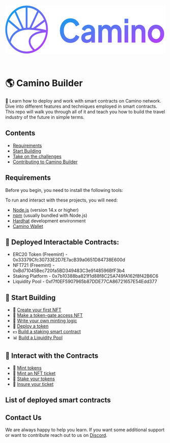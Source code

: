 <p align="center">
  <img src="https://github.com/juuroudojo/images/blob/main/camino-logo.png" height="150" />
</p>

<br/>



# 🌎 Camino Builder

🏬 Learn how to deploy and work with smart contracts on Camino network. Dive into different features and techniques employed in smart contracts. This repo will walk you through all of it and teach you how to build the travel industry of the future in simple terms.


## Contents

- [Requirements](#requirements)
- [Start Building](#start-building)
- [Take on the challenges](#take-one-the-challenges)
- [Contributing to Camino Builder](#contributing-to-camino-builder)

## Requirements

Before you begin, you need to install the following tools:

To run and interact with these projects, you will need:

- [Node.js](https://nodejs.org/en/download/) (version 14.x or higher)
- [npm](https://www.npmjs.com/get-npm) (usually bundled with Node.js)
- [Hardhat](https://hardhat.org/getting-started/#overview) development environment
- [Camino Wallet](https://wallet.camino.foundation/)

## 🌌 Deployed Interactable Contracts:
- ERC20 Token (Freemint) - 0x33379Cfc30733E2D7E7acB39a0651D84738E600d
- NFT721 (Freemint) - 0xBd71045Bec720fa5BD349483C3e9148596BfF3b4
- Staking Platform - 0x7b10388ba821f1d88f8C25A749fA162f8f42B6C6
- Liquidity Pool - 0xf7f0EF5907965b87DDE77CA86721657E54Edd377


## 📜 Start Building
 - 🍋  [Create your first NFT](https://github.com/chain4travel/camino-builder/tree/nft)
 - 🎫  [Make a token-gate access NFT](https://github.com/chain4travel/camino-builder/tree/token-gate)
 - 💸  [Write your own minting logic](https://github.com/chain4travel/camino-builder/tree/mint)
 - 💎  [Deploy a token](https://github.com/chain4travel/camino-builder/tree/token)
 - 💵  [Build a staking smart contract](https://github.com/camino-builder/tree/staking)
 - 📊  [Build a Liquidity Pool](https://github.com/camino-builder/tree/liquidity-pool)

 ## 📼 Interact with the Contracts
 - 🐳  [Mint tokens](https://github.com/chain4travel/camino-builder/tree/mint-tokens)
 - 🐠  [Mint an NFT ticket](https://github.com/chain4travel/camino-builder/tree/mint-nft)
 - 🐢  [Stake your tokens](https://github.com/chain4travel/camino-builder/tree/stake-tokens)
 - 🐙  [Insure your ticket](https://github.com/chain4travel/camino-builder/tree/ensure-ticket)

## List of deployed smart contracts
 

## Contact Us

We are always happy to help you learn. If you want some additional support or want to contribute reach out to us on [Discord](discord.gg).
  



